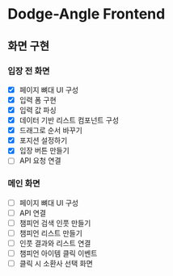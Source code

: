 # Dodge-Angle Frontend

## 화면 구현

### 입장 전 화면

- [x] 페이지 뼈대 UI 구성
- [x] 입력 폼 구현
- [x] 입력 값 파싱
- [x] 데이터 기반 리스트 컴포넌트 구성
- [x] 드래그로 순서 바꾸기
- [x] 포지션 설정하기
- [x] 입장 버튼 만들기
- [ ] API 요청 연결

### 메인 화면

- [ ] 페이지 뼈대 UI 구성
- [ ] API 연결
- [ ] 챔피언 검색 인풋 만들기
- [ ] 챔피언 리스트 만들기
- [ ] 인풋 결과와 리스트 연결
- [ ] 챔피언 아이템 클릭 이벤트
- [ ] 클릭 시 소환사 선택 화면
